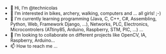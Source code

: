 - 👋 Hi, I’m @technicolas
- 👀 I’m interested in bikes, archery, walking, computers and ... all girls! ;-)
- 🌱 I'm currently learning programming (Java, C, C++, C#, Assembling,  Python, Web, Framework Django, ...), Networks, PLC, Electronics, Microcontrolers (ATtiny85, Arduino, Raspberry, STM, PIC, ...) ...
- 💞️ I’m looking to collaborate on different projects like OpenCV, IA, Raspberry, Arduino...
- 📫 How to reach me ...

<!---
technicolas/technicolas is a ✨ special ✨ repository because its `README.md` (this file) appears on your GitHub profile.
You can click the Preview link to take a look at your changes.
--->
